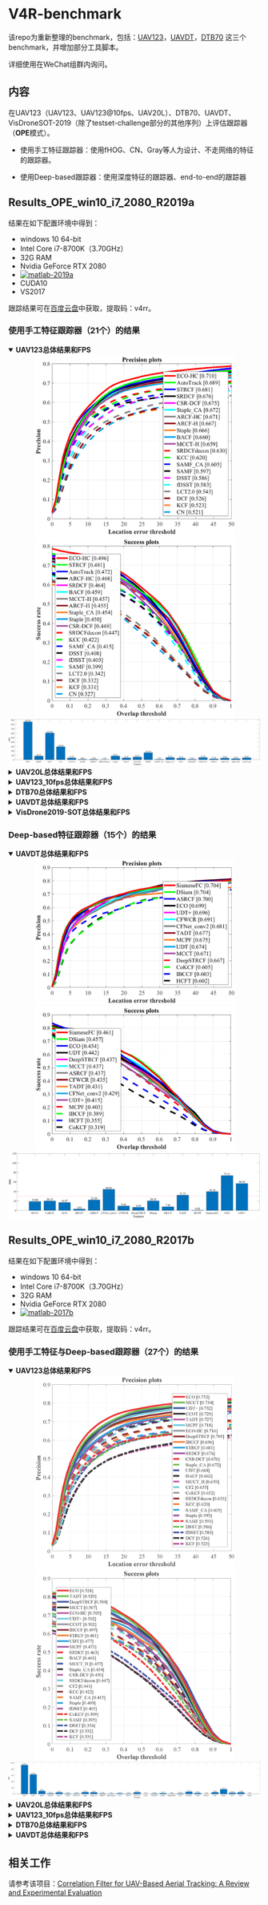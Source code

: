 # V4R-benchmark

该repo为重新整理的benchmark，包括：[UAV123](https://ivul.kaust.edu.sa/Pages/Dataset-UAV123.aspx)，[UAVDT](https://sites.google.com/site/daviddo0323/projects/uavdt)，[DTB70](https://github.com/flyers/drone-tracking) 这三个benchmark，并增加部分工具脚本。

详细使用在WeChat组群内询问。

## 内容

在UAV123（UAV123、UAV123@10fps、UAV20L）、DTB70、UAVDT、VisDroneSOT-2019（除了testset-challenge部分的其他序列）上评估跟踪器（**OPE**模式）。

- 使用手工特征跟踪器：使用fHOG、CN、Gray等人为设计、不走网络的特征的跟踪器。

- 使用Deep-based跟踪器：使用深度特征的跟踪器、end-to-end的跟踪器

## Results_OPE_win10_i7_2080_R2019a

结果在如下配置环境中得到：

- windows 10 64-bit
- Intel Core i7-8700K（3.70GHz）
- 32G RAM
- Nvidia GeForce RTX 2080
- [![matlab-2019a](https://img.shields.io/badge/matlab-2019a-yellow.svg)](https://www.mathworks.com/products/matlab.html)
- CUDA10
- VS2017

跟踪结果可在[百度云盘](https://pan.baidu.com/s/1V91PV60-0WgXFN6MESirQw)中获取，提取码：v4rr。

### 使用手工特征跟踪器（21个）的结果

<details open>   
    <summary><b>UAV123总体结果和FPS</b></summary> 
    <div align="center"> 
        <img src="./figs_HC_Results_OPE_win10_i7_2080_R2019a/UAV123/error_OPE.png" width="400">
        <img src="./figs_HC_Results_OPE_win10_i7_2080_R2019a/UAV123/overlap_OPE.png" width="400"> 
        <img src="./figs_HC_Results_OPE_win10_i7_2080_R2019a/UAV123/UAV123_avgFPS.png">
    </div>
</details>

<details close>   
    <summary><b>UAV20L总体结果和FPS</b></summary> 
    <div align="center"> 
        <img src="./figs_HC_Results_OPE_win10_i7_2080_R2019a/UAV20L/error_OPE.png" width="400">
        <img src="./figs_HC_Results_OPE_win10_i7_2080_R2019a/UAV20L/overlap_OPE.png" width="400">
        <img src="./figs_HC_Results_OPE_win10_i7_2080_R2019a/UAV20L/UAV20L_avgFPS.png">
    </div>
</details>

<details close>   
    <summary><b>UAV123_10fps总体结果和FPS</b></summary> 
    <div align="center"> 
        <img src="./figs_HC_Results_OPE_win10_i7_2080_R2019a/UAV123_10fps/error_OPE.png" width="400">
        <img src="./figs_HC_Results_OPE_win10_i7_2080_R2019a/UAV123_10fps/overlap_OPE.png" width="400">
        <img src="./figs_HC_Results_OPE_win10_i7_2080_R2019a/UAV123_10fps/UAV123@10fps_avgFPS.png">
    </div>
</details>

<details close>   
    <summary><b>DTB70总体结果和FPS</b></summary> 
    <div align="center"> 
        <img src="./figs_HC_Results_OPE_win10_i7_2080_R2019a/DTB70/error_OPE.png" width="400">
        <img src="./figs_Results_Ofigs_HC_Results_OPE_win10_i7_2080_R2019aPE_win10_i7_2080_R2019a/DTB70/overlap_OPE.png" width="400">
        <img src="./figs_HC_Results_OPE_win10_i7_2080_R2019a/DTB70/DTB70_avgFPS.png">
    </div>
</details>

<details close>   
    <summary><b>UAVDT总体结果和FPS</b></summary> 
  <div align="center"> 
        <img src="./figs_HC_Results_OPE_win10_i7_2080_R2019a/UAVDT/error_OPE.png" width="400">
        <img src="./figs_HC_Results_OPE_win10_i7_2080_R2019a/UAVDT/overlap_OPE.png" width="400">
        <img src="./figs_HC_Results_OPE_win10_i7_2080_R2019a/UAVDT/UAVDT_avgFPS.png">
    </div>
</details>

<details close>   
    <summary><b>VisDrone2019-SOT总体结果和FPS</b></summary> 
  <div align="center"> 
        <img src="./figs_HC_Results_OPE_win10_i7_2080_R2019a/VisDrone2019-SOT/error_OPE.png" width="400">
        <img src="./figs_HC_Results_OPE_win10_i7_2080_R2019a/VisDrone2019-SOT/overlap_OPE.png" width="400">
        <img src="./figs_HC_Results_OPE_win10_i7_2080_R2019a/VisDrone2019-SOT/VisDrone2019-SOT_avgFPS.png">
    </div>
</details>

### Deep-based特征跟踪器（15个）的结果

<details open>   
    <summary><b>UAVDT总体结果和FPS</b></summary> 
  <div align="center"> 
        <img src="./figs_Deep_Results_OPE_win10_i7_2080_R2019a/UAVDT/error_OPE.png" width="400">
        <img src="./figs_Deep_Results_OPE_win10_i7_2080_R2019a/UAVDT/overlap_OPE.png" width="400">
        <img src="./figs_Deep_Results_OPE_win10_i7_2080_R2019a/UAVDT/UAVDT_avgFPS.png">
    </div>
</details>

## Results_OPE_win10_i7_2080_R2017b

结果在如下配置环境中得到：

- windows 10 64-bit
- Intel Core i7-8700K（3.70GHz）
- 32G RAM
- Nvidia GeForce RTX 2080
- [![matlab-2017b](https://img.shields.io/badge/matlab-2017b-yellow.svg)](https://www.mathworks.com/products/matlab.html)

跟踪结果可在[百度云盘](https://pan.baidu.com/s/1UjQ9zD6wjHkEexDwyg9dvA)中获取，提取码：v4rr。

### 使用手工特征与Deep-based跟踪器（27个）的结果

<details open>   
    <summary><b>UAV123总体结果和FPS</b></summary> 
    <div align="center"> 
        <img src="./figs_Results_OPE_win10_i7_2080_R2017b/UAV123/error_OPE.png" width="400">
        <img src="./figs_Results_OPE_win10_i7_2080_R2017b/UAV123/overlap_OPE.png" width="400"> 
        <img src="./figs_Results_OPE_win10_i7_2080_R2017b/UAV123/FPS_avg_27.png">
    </div>
</details>


<details close>   
    <summary><b>UAV20L总体结果和FPS</b></summary> 
    <div align="center"> 
        <img src="./figs_Results_OPE_win10_i7_2080_R2017b/UAV20L/error_OPE.png" width="400">
        <img src="./figs_Results_OPE_win10_i7_2080_R2017b/UAV20L/overlap_OPE.png" width="400">
        <img src="./figs_Results_OPE_win10_i7_2080_R2017b/UAV20L/FPS_avg_27.png">
    </div>
</details>

<details close>   
    <summary><b>UAV123_10fps总体结果和FPS</b></summary> 
    <div align="center"> 
        <img src="./figs_Results_OPE_win10_i7_2080_R2017b/UAV123_10fps/error_OPE.png" width="400">
        <img src="./figs_Results_OPE_win10_i7_2080_R2017b/UAV123_10fps/overlap_OPE.png" width="400">
        <img src="./figs_Results_OPE_win10_i7_2080_R2017b/UAV123_10fps/FPS_avg_27.png">
    </div>
</details>

<details close>   
    <summary><b>DTB70总体结果和FPS</b></summary> 
    <div align="center"> 
        <img src="./figs_Results_OPE_win10_i7_2080_R2017b/DTB70/error_OPE.png" width="400">
        <img src="./figs_Results_OPE_win10_i7_2080_R2017b/DTB70/overlap_OPE.png" width="400">
        <img src="./figs_Results_OPE_win10_i7_2080_R2017b/DTB70/FPS_avg_27.png">
    </div>
</details>

<details close>   
    <summary><b>UAVDT总体结果和FPS</b></summary> 
  <div align="center"> 
        <img src="./figs_Results_OPE_win10_i7_2080_R2017b/UAVDT/error_OPE.png" width="400">
        <img src="./figs_Results_OPE_win10_i7_2080_R2017b/UAVDT/overlap_OPE.png" width="400">
        <img src="./figs_Results_OPE_win10_i7_2080_R2017b/UAVDT/FPS_avg_27.png">
    </div>
</details>

## 相关工作

请参考该项目：[Correlation Filter for UAV-Based Aerial Tracking: A Review and Experimental Evaluation](https://github.com/vision4robotics/DCFTracking4UAV)